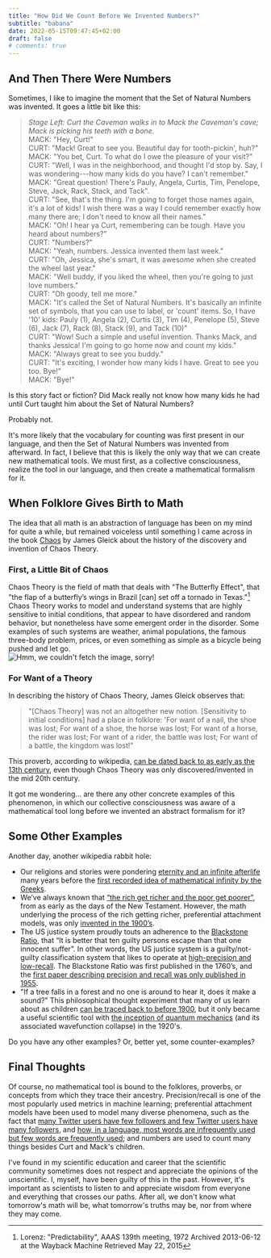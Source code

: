 ```yaml
---
title: "How Did We Count Before We Invented Numbers?"
subtitle: "babana"
date: 2022-05-15T09:47:45+02:00
draft: false
# comments: true
---
```


## And Then There Were Numbers
Sometimes, I like to imagine the moment that the Set of Natural Numbers was invented. It goes a little bit like this:
> _Stage Left: Curt the Caveman walks in to Mack the Caveman's cave; Mack is picking his teeth with a bone._\
> MACK: "Hey, Curt!"\
> CURT: "Mack! Great to see you. Beautiful day for tooth-pickin', huh?"\
> MACK: "You bet, Curt. To what do I owe the pleasure of your visit?"\
> CURT: "Well, I was in the neighborhood, and thought I'd stop by. Say, I was wondering---how many kids do you have? I can't remember."\
> MACK: "Great question! There's Pauly, Angela, Curtis, Tim, Penelope, Steve, Jack, Rack, Stack, and Tack".\
> CURT: "See, that's the thing. I'm going to forget those names again, it's a lot of kids! I wish there was a way I could remember exactly how many there are; I don't need to know all their names."\
> MACK: "Oh! I hear ya Curt, remembering can be tough. Have you heard about numbers?"\
> CURT: "Numbers?"\
> MACK: "Yeah, numbers. Jessica invented them last week."\
> CURT: "Oh, Jessica, she's smart, it was awesome when she created the wheel last year."\
> MACK: "Well buddy, if you liked the wheel, then you're going to just love numbers."\
> CURT: "Oh goody, tell me more."\
> MACK: "It's called the Set of Natural Numbers. It's basically an infinite set of symbols, that you can use to label, or 'count' items. So, I have '10' kids: Pauly (1), Angela (2), Curtis (3), Tim (4), Penelope (5), Steve (6), Jack (7), Rack (8), Stack (9), and Tack (10)"\
> CURT: "Wow! Such a simple and useful invention. Thanks Mack, and thanks Jessica! I'm going to go home now and count my kids."\
> MACK: "Always great to see you buddy."\
> CURT: "It's exciting, I wonder how many kids I have. Great to see you too. Bye!"\
> MACK: "Bye!"

Is this story fact or fiction? Did Mack really not know how many kids he had until Curt taught him about the Set of Natural Numbers?  

Probably not.  

It's more likely that the vocabulary for counting was first present in our language, and then the Set of Natural Numbers was invented from afterward. In fact, I believe that this is likely the only way that we can create new mathematical tools. We must first, as a collective consciousness, realize the tool in our language, and then create a mathematical formalism for it.


## When Folklore Gives Birth to Math
The idea that all math is an abstraction of language has been on my mind for quite a while, but remained voiceless until something I came across in the book [Chaos](https://www.amazon.com/Chaos-Making-Science-James-Gleick/dp/0143113453) by James Gleick about the history of the discovery and invention of Chaos Theory.

### First, a Little Bit of Chaos
Chaos Theory is the field of math that deals with "The Butterfly Effect", that "the flap of a butterfly’s wings in Brazil \[can\] set off a tornado in Texas."[^1] Chaos Theory works to model and understand systems that are highly sensitive to initial conditions, that appear to have disordered and random behavior, but nonetheless have some emergent order in the disorder. Some examples of such systems are weather, animal populations, the famous three-body problem, prices, or even something as simple as a bicycle being pushed and let go.  
![Hmm, we couldn't fetch the image, sorry!](https://i.redd.it/wzux1azjcob01.jpg "When Order Emerges from Disorder")

### For Want of a Theory
In describing the history of Chaos Theory, James Gleick observes that:
> "\[Chaos Theory\] was not an altogether new notion. \[Sensitivity to initial conditions\] had a place in folklore: 'For want of a nail, the shoe was lost; For want of a shoe, the horse was lost; For want of a horse, the rider was lost; For want of a rider, the battle was lost; For want of a battle, the kingdom was lost!”

This proverb, according to wikipedia, [can be dated back to as early as the 13th century](https://en.wikipedia.org/wiki/For_Want_of_a_Nail), even though Chaos Theory was only discovered/invented in the mid 20th century.

It got me wondering... are there any other concrete examples of this phenomenon, in which our collective consciousness was aware of a mathematical tool long before we invented an abstract formalism for it?

## Some Other Examples
Another day, another wikipedia rabbit hole:
* Our religions and stories were pondering [eternity and an infinite afterlife](https://en.wikipedia.org/wiki/Heaven) many years before the [first recorded idea of mathematical infinity by the Greeks](https://en.wikipedia.org/wiki/Infinity#History).
* We’ve always known that [“the rich get richer and the poor get poorer”](https://en.wikipedia.org/wiki/The_rich_get_richer_and_the_poor_get_poorer), from as early as the days of the New Testament. However, the math underlying the process of the rich getting richer, preferential attachment models, was only [invented in the 1900’s](https://en.wikipedia.org/wiki/Preferential_attachment#History).
* The US justice system proudly touts an adherence to the [Blackstone Ratio](https://en.wikipedia.org/wiki/Blackstone%27s_ratio), that “It is better that ten guilty persons escape than that one innocent suffer”. In other words, the US justice system is a guilty/not-guilty classification system that likes to operate at [high-precision and low-recall](https://en.wikipedia.org/wiki/Precision_and_recall). The Blackstone Ratio was first published in the 1760’s, and the [first paper describing precision and recall was only published in 1955](https://en.wikipedia.org/wiki/Information_retrieval#Timeline).
* "If a tree falls in a forest and no one is around to hear it, does it make a sound?" This philosophical thought experiment that many of us learn about as children [can be traced back to before 1900](https://en.wikipedia.org/wiki/If_a_tree_falls_in_a_forest#History), but it only became a useful scientific tool with [the inception of quantum mechanics](https://en.wikipedia.org/wiki/Schr%C3%B6dinger%27s_cat) (and its associated wavefunction collapse) in the 1920's.

Do you have any other examples? Or, better yet, some counter-examples?

## Final Thoughts

Of course, no mathematical tool is bound to the folklores, proverbs, or concepts from which they trace their ancestry. Precision/recall is one of the most popularly used metrics in machine learning; preferential attachment models have been used to model many diverse phenomena, such as the fact that [many Twitter users have few followers and few Twitter users have many followers](https://en.wikipedia.org/wiki/Scale-free_network), and [how, in a language, most words are infrequently used but few words are frequently used](https://en.wikipedia.org/wiki/Zipf%27s_law); and numbers are used to count many things besides Curt and Mack's children.  

I've found in my scientific education and career that the scientific community sometimes does not respect and appreciate the opinions of the unscientific. I, myself, have been guilty of this in the past. However, it's important as scientists to listen to and appreciate wisdom from everyone and everything that crosses our paths. After all, we don't know what tomorrow's math will be, what tomorrow's truths may be, nor from where they may come.


[^1]: Lorenz: "Predictability", AAAS 139th meeting, 1972 Archived 2013-06-12 at the Wayback Machine Retrieved May 22, 2015
